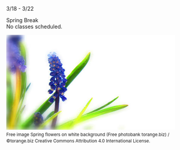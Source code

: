 
<div class="change">

<div class="column_date">
<p markdown="block">


3/18 - 3/22
</p>
</div>

<div class="column_materials">
<p markdown="block">

Spring Break <br>
No classes scheduled.

<img src="../../resources/img/spring.png" alt="spring">
<br><small>Free image Spring flowers on white background (Free photobank torange.biz) / ©torange.biz
Creative Commons Attribution 4.0 International License.</small>

</p>
</div>


<div class="column_assign">
<p markdown="block">
</p>
</div>

</div>
